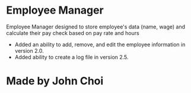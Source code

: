 # Employee Manager

Employee Manager designed to store employee's data (name, wage) and calculate their pay check based on pay rate and hours

* Added an ability to add, remove, and edit the employee information in version 2.0.
* Added ability to create a log file in version 2.5.

# Made by John Choi